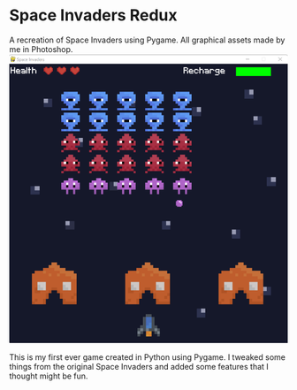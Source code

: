 # Space Invaders Redux

A recreation of Space Invaders using Pygame. All graphical assets made by me in Photoshop.
![This is an image](https://github.com/IndiOfEarth/Space-Invaders-Redux/blob/master/spaceinvaders01.png)

This is my first ever game created in Python using Pygame. I tweaked some things from the original Space Invaders and added some features that I thought might be fun.
